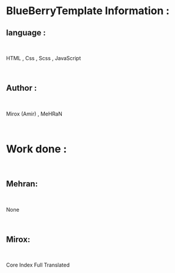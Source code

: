 # BlueBerryTemplate Information :
<h2>language : </h1>
<br>
<p>HTML , Css , Scss , JavaScript</p>
<br>
<h2>Author : </h1>
<br>
<p>Mirox (Amir) , MeHRaN</p>
<br>
<h1>Work done : </h1>
<br>
<h2>Mehran:</h2>
<br>
<p>None</p>
<br>
<h2>Mirox:</h2>
<br>
<p>Core Index Full Translated</p>
